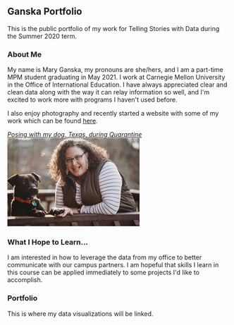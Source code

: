 ## Ganska Portfolio
This is the public portfolio of my work for Telling Stories with Data during the Summer 2020 term.

### About Me
My name is Mary Ganska, my pronouns are she/hers, and I am a part-time MPM student graduating in May 2021. I work at Carnegie Mellon University in the Office of International Education. I have always appreciated clear and clean data along with the way it can relay information so well, and I'm excited to work more with programs I haven't used before. 

I also enjoy photography and recently started a website with some of my work which can be found [here](https://www.maryganska.com/).

<u><i>Posing with my dog, Texas, during Quarantine</i></u>
<br>
<img src="DSC04423.JPG" alt="drawing" width="300"/>

### What I Hope to Learn...
I am interested in how to leverage the data from my office to better communicate with our campus partners. I am hopeful that skills I learn in this course can be applied immediately to some projects I'd like to accomplish. 

### Portfolio
This is where my data visualizations will be linked.
